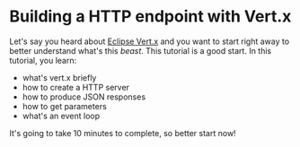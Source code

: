 # Building a HTTP endpoint with Vert.x

Let's say you heard about [Eclipse Vert.x](http://vertx.io) and you want to start right away to better understand what's this _beast_. This tutorial is a good start. In this tutorial, you learn:

* what's vert.x briefly
* how to create a HTTP server
* how to produce JSON responses
* how to get parameters
* what's an event loop

It's going to take 10 minutes to complete, so better start now!



